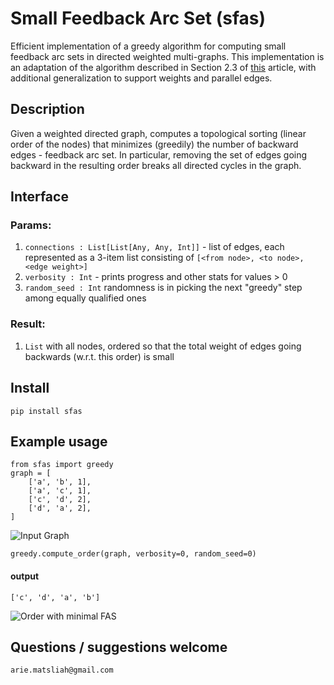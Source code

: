 # Small Feedback Arc Set (sfas)
Efficient implementation of a greedy algorithm for computing small feedback arc sets in directed weighted multi-graphs.
This implementation is an adaptation of the algorithm described in Section 2.3 of [this](http://www.vldb.org/pvldb/vol10/p133-simpson.pdf) article, with additional generalization to support weights and parallel edges.
## Description
Given a weighted directed graph, computes a topological sorting (linear order of the nodes) that minimizes (greedily) the number of backward edges - feedback arc set.
In particular, removing the set of edges going backward in the resulting order breaks all directed cycles in the graph.
## Interface
### Params:
1. `connections : List[List[Any, Any, Int]]` - list of edges, each represented as a 3-item list consisting of `[<from node>, <to node>, <edge weight>]`
1. `verbosity : Int` - prints progress and other stats for values > 0
1. `random_seed : Int` randomness is in picking the next "greedy" step among equally qualified ones
### Result:
1. `List` with all nodes, ordered so that the total weight of edges going backwards (w.r.t. this order) is small
## Install
`pip install sfas`
## Example usage
```
from sfas import greedy
graph = [
    ['a', 'b', 1],
    ['a', 'c', 1],
    ['c', 'd', 2],
    ['d', 'a', 2],
]
```
![Input Graph](https://github.com/ariematsliah-princeton/sfas/raw/main/static/ex_graph_orig.png)
```
greedy.compute_order(graph, verbosity=0, random_seed=0)
```
#### output
```
['c', 'd', 'a', 'b']
```
![Order with minimal FAS](https://github.com/ariematsliah-princeton/sfas/raw/main/static/ex_graph_sfas.png)
## Questions / suggestions welcome
`arie.matsliah@gmail.com`